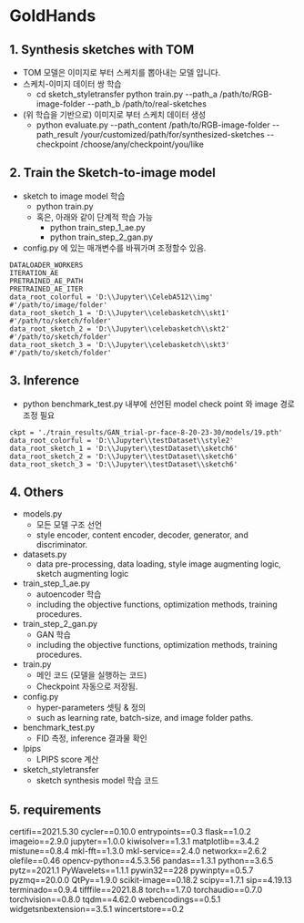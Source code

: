 # GoldHands

## 1. Synthesis sketches with TOM
- TOM 모델은 이미지로 부터 스케치를 뽑아내는 모델 입니다.
- 스케치-이미지 데이터 쌍 학습
  - cd sketch_styletransfer
    python train.py --path_a /path/to/RGB-image-folder --path_b /path/to/real-sketches
- (위 학습을 기반으로) 이미지로 부터 스케치 데이터 생성
   - python evaluate.py --path_content /path/to/RGB-image-folder --path_result
/your/customized/path/for/synthesized-sketches --checkpoint /choose/any/checkpoint/you/like

## 2. Train the Sketch-to-image model
- sketch to image model 학습
  - python train.py
  - 혹은, 아래와 같이 단계적 학습 가능
    - python train_step_1_ae.py
    - python train_step_2_gan.py
- config.py 에 있는 매개변수를 바꿔가며 조정할수 있음.
```
DATALOADER_WORKERS
ITERATION_AE
PRETRAINED_AE_PATH
PRETRAINED_AE_ITER
data_root_colorful = 'D:\\Jupyter\\CelebA512\\img' #'/path/to/image/folder'
data_root_sketch_1 = 'D:\\Jupyter\\celebasketch\\skt1' #'/path/to/sketch/folder'
data_root_sketch_2 = 'D:\\Jupyter\\celebasketch\\skt2' #'/path/to/sketch/folder'
data_root_sketch_3 = 'D:\\Jupyter\\celebasketch\\skt3' #'/path/to/sketch/folder'
```

## 3. Inference
- python benchmark_test.py
  내부에 선언된 model check point 와 image 경로 조정 필요
```
ckpt = './train_results/GAN_trial-pr-face-8-20-23-30/models/19.pth'
data_root_colorful = 'D:\\Jupyter\\testDataset\\style2'
data_root_sketch_1 = 'D:\\Jupyter\\testDataset\\sketch6'
data_root_sketch_2 = 'D:\\Jupyter\\testDataset\\sketch6'
data_root_sketch_3 = 'D:\\Jupyter\\testDataset\\sketch6'
```

## 4. Others
- models.py
  - 모든 모델 구조 선언
  - style encoder, content encoder, decoder, generator, and discriminator.
- datasets.py
  - data pre-processing, data loading, style image augmenting logic, sketch augmenting logic
- train_step_1_ae.py
  - autoencoder 학습
  - including the objective functions, optimization methods, training procedures.
- train_step_2_gan.py
  - GAN 학습
  - including the objective functions, optimization methods, training procedures.
- train.py
  - 메인 코드 (모델을 실행하는 코드)
  - Checkpoint 자동으로 저장됨.
- config.py
  - hyper-parameters 셋팅 & 정의
  - such as learning rate, batch-size, and image folder paths.
- benchmark_test.py
  - FID 측정, inference 결과물 확인
- lpips
  - LPIPS score 계산
- sketch_styletransfer
  - sketch synthesis model 학습 코드

## 5. requirements
certifi==2021.5.30
cycler==0.10.0
entrypoints==0.3
flask==1.0.2
imageio==2.9.0
jupyter==1.0.0
kiwisolver==1.3.1
matplotlib==3.4.2
mistune==0.8.4
mkl-fft==1.3.0
mkl-service==2.4.0
networkx==2.6.2
olefile==0.46
opencv-python==4.5.3.56
pandas==1.3.1
python==3.6.5
pytz==2021.1
PyWavelets==1.1.1
pywin32==228
pywinpty==0.5.7
pyzmq==20.0.0
QtPy==1.9.0
scikit-image==0.18.2
scipy==1.7.1
sip==4.19.13
terminado==0.9.4
tifffile==2021.8.8
torch==1.7.0
torchaudio==0.7.0
torchvision==0.8.0
tqdm==4.62.0
webencodings==0.5.1
widgetsnbextension==3.5.1
wincertstore==0.2
